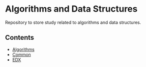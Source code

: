 # Algorithms and Data Structures
Repository to store study related to algorithms and data structures.

## Contents
- [Algorithms](./Algorithms/README.md)
- [Common](./Common/README.md)
- [EDX](./EDX/README.md)
